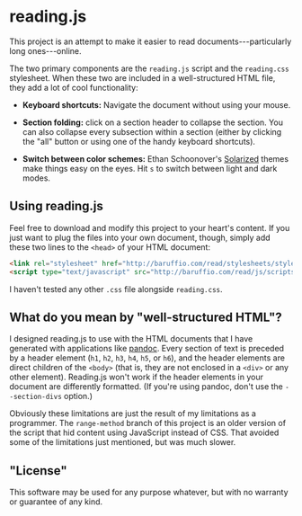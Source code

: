 # reading.js

This project is an attempt to make it easier to read
documents---particularly long ones---online.

The two primary components are the `reading.js` script and the
`reading.css` stylesheet.  When these two are included in a
well-structured HTML file, they add a lot of cool functionality:

- **Keyboard shortcuts:** Navigate the document without using your
    mouse.

- **Section folding:** click on a section header to collapse the
    section.  You can also collapse every subsection within a section
    (either by clicking the "all" button or using one of the handy
    keyboard shortcuts).
    
- **Switch between color schemes:** Ethan Schoonover's
    [Solarized](http://ethanschoonover.com/solarized) themes make
    things easy on the eyes.  Hit `s` to switch between light and dark
    modes.
    
## Using reading.js

Feel free to download and modify this project to your heart's
content.  If you just want to plug the files into your own document,
though, simply add these two lines to the `<head>` of your HTML
document:

```html
<link rel="stylesheet" href="http://baruffio.com/read/stylesheets/style.css">
<script type="text/javascript" src="http://baruffio.com/read/js/scripts.js"></script>
```

I haven't tested any other `.css` file alongside `reading.css`.

## What do you mean by "well-structured HTML"?

I designed reading.js to use with the HTML documents that I have
generated with applications like
[pandoc](http://johnmacfarlane.net/pandoc/).  Every section of text is
preceded by a header element (`h1`, `h2`, `h3`, `h4`, `h5`, or `h6`),
and the header elements are direct children of the `<body>` (that is,
they are not enclosed in a `<div>` or any other element).  Reading.js
won't work if the header elements in your document are differently
formatted.  (If you're using pandoc, don't use the `--section-divs`
option.)

Obviously these limitations are just the result of my limitations as a
programmer.  The `range-method` branch of this project is an older
version of the script that hid content using JavaScript instead of
CSS.  That avoided some of the limitations just mentioned, but was
much slower.

## "License"

This software may be used for any purpose whatever, but with no
warranty or guarantee of any kind.
